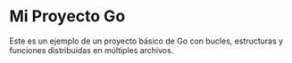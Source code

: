 # Mi Proyecto Go

Este es un ejemplo de un proyecto básico de Go con bucles, estructuras y funciones distribuidas en múltiples archivos.